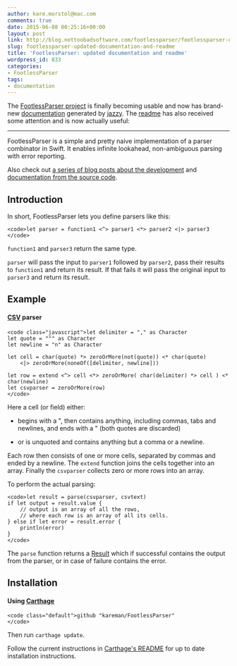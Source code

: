 ```yaml
---
author: kare.morstol@mac.com
comments: true
date: 2015-06-08 00:25:16+00:00
layout: post
link: http://blog.nottoobadsoftware.com/footlessparser/footlessparser-updated-documentation-and-readme/
slug: footlessparser-updated-documentation-and-readme
title: 'FootlessParser: updated documentation and readme'
wordpress_id: 833
categories:
- FootlessParser
tags:
- documentation
---
```


The [FootlessParser project](footlessparser/) is finally becoming usable and now has brand-new [documentation](http://kareman.github.io/FootlessParser/) generated by [jazzy](https://github.com/realm/jazzy). The [readme](https://github.com/kareman/FootlessParser) has also received some attention and is now actually useful:



* * *



FootlessParser is a simple and pretty naive implementation of a parser combinator in Swift. It enables infinite lookahead, non-ambiguous parsing with error reporting.

Also check out [a series of blog posts about the development](http://blog.nottoobadsoftware.com/footlessparser/) and [documentation from the source code](http://kareman.github.io/FootlessParser/).

<!-- more -->



## Introduction



In short, FootlessParser lets you define parsers like this:


    
    <code>let parser = function1 <^> parser1 <*> parser2 <|> parser3
    </code>



`function1` and `parser3` return the same type.

`parser` will pass the input to `parser1` followed by `parser2`, pass their results to `function1` and return its result. If that fails it will pass the original input to `parser3` and return its result.



## Example





#### [CSV](http://www.computerhope.com/jargon/c/csv.htm) parser




    
    <code class="javascript">let delimiter = "," as Character
    let quote = """ as Character
    let newline = "n" as Character
    
    let cell = char(quote) *> zeroOrMore(not(quote)) <* char(quote)
        <|> zeroOrMore(noneOf([delimiter, newline]))
    
    let row = extend <^> cell <*> zeroOrMore( char(delimiter) *> cell ) <* char(newline)
    let csvparser = zeroOrMore(row)
    </code>



Here a cell (or field) either:





  * begins with a ", then contains anything, including commas, tabs and newlines, and ends with a " (both quotes are discarded) 


  * or is unquoted and contains anything but a comma or a newline.



Each row then consists of one or more cells, separated by commas and ended by a newline. The `extend` function joins the cells together into an array. 
Finally the `csvparser` collects zero or more rows into an array.

To perform the actual parsing:


    
    <code>let result = parse(csvparser, csvtext)
    if let output = result.value {
        // output is an array of all the rows, 
        // where each row is an array of all its cells.
    } else if let error = result.error {
        println(error)
    }
    </code>



The `parse` function returns a [Result](https://github.com/antitypical/Result) which if successful contains the output from the parser, or in case of failure contains the error.



## Installation





#### Using [Carthage](https://github.com/Carthage/Carthage)




    
    <code class="default">github "kareman/FootlessParser"
    </code>



Then run `carthage update`.

Follow the current instructions in [Carthage's README](https://github.com/Carthage/Carthage#adding-frameworks-to-an-application) for up to date installation instructions.
